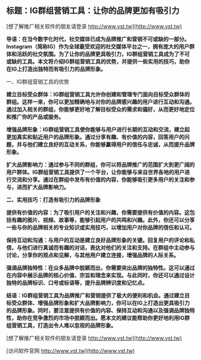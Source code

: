 ## **标题：IG群组营销工具：让你的品牌更加有吸引力**

[想了解推广相关软件的朋友请登录 http://www.vst.tw](http://www.vst.tw)

**导语：在当今数字化时代，社交媒体已成为品牌推广和营销不可或缺的一部分。Instagram（简称IG）作为全球最受欢迎的社交媒体平台之一，拥有庞大的用户群体和活跃的社交氛围。为了让你的品牌更具吸引力，IG群组营销工具成为了不可或缺的工具。本文将介绍IG群组营销工具的优势，并提供一些实用的技巧，助你在IG上打造出独特而有吸引力的品牌形象。**

一、IG群组营销工具的优势

**建立目标受众群体：IG群组营销工具允许你创建和管理专门面向目标受众群体的群组。这样一来，你可以更加精确地与对你的品牌感兴趣的用户进行互动和沟通。通过加入相关的群组，你能够更好地了解目标受众的需求和偏好，从而更好地定位和推广你的产品或服务。**

**增强品牌形象：IG群组营销工具使你能够与用户进行长期的互动和交流，建立起更加真实和贴近用户的品牌形象。通过分享有趣、有价值的内容，回答用户的问题，并与他们建立良好的互动关系，你能够赢得用户的信任与忠诚，从而提升品牌形象。**

**扩大品牌影响力：通过参与不同的群组，你可以将品牌推广的范围扩大到更广阔的用户群体。IG群组营销工具提供了一个平台，让你能够与来自世界各地的用户进行交流和分享。通过在群组中发布有价值的内容，你能够吸引更多用户的关注和参与，进而扩大品牌影响力。**

**二、实用技巧：打造有吸引力的品牌形象**

**提供有价值的内容：为了吸引用户的关注和兴趣，你需要提供有价值的内容。这包括有趣的图片、视频、故事等，能够引起用户的共鸣和兴趣。此外，你还可以分享一些与你的品牌相关的专业知识或实用技巧，以增加用户对你品牌的信任和认可。**

**保持互动和沟通：与用户的互动是建立良好品牌形象的关键。回复用户的评论和私信，与他们进行真诚而有趣的对话，表达对他们的关注和支持。在群组中主动参与讨论，分享你的观点和见解，与其他用户建立连接，增强品牌的人际关系。**

**强调品牌独特性：在众多品牌中脱颖而出，你需要突出品牌的独特性。这可以通过在内容中展示品牌的核心价值、宗旨和理念来实现。与此同时，你还可以通过设计独特的品牌标识、口号或标语等，提升品牌辨识度和记忆点。**

**结语：IG群组营销工具为品牌推广和营销提供了极大的便利和机会。通过建立目标受众群体、增强品牌形象和扩大品牌影响力，你可以在IG上打造出更具吸引力的品牌形象。同时，要注意提供有价值的内容、保持互动和沟通以及强调品牌独特性，助你在竞争激烈的市场中脱颖而出。愿本文的建议能帮助你更好地利用IG群组营销工具，打造出令人难以忽视的品牌形象。**

[想了解推广相关软件的朋友请登录 http://www.vst.tw](http://www.vst.tw)


[访问软件官网 http://www.vst.tw](http://www.vst.tw)
